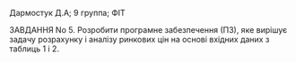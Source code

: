 Дармостук Д.А; 9 группа; ФІТ

ЗАВДАННЯ No 5. Розробити програмне забезпечення (ПЗ), яке вирішує задачу розрахунку і аналізу ринкових цін на основі вхідних даних з таблиць 1 і 2.